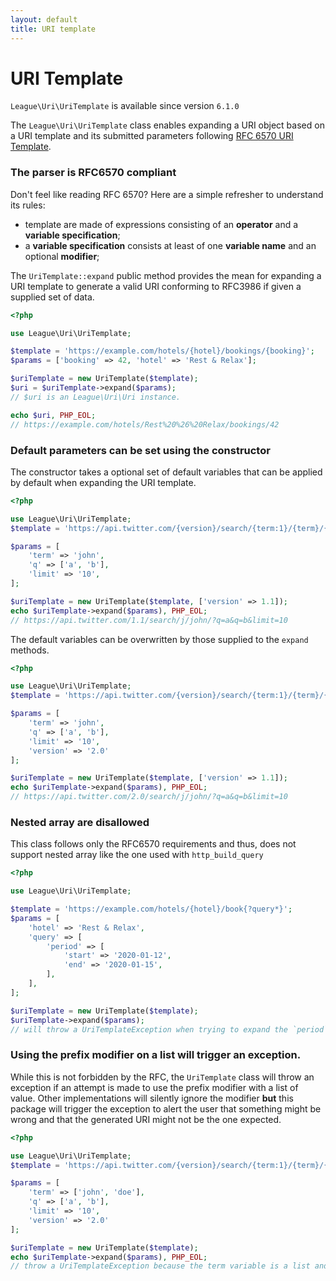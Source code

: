 ```yaml
---
layout: default
title: URI template
---
```


URI Template
=======

<p class="message-info"><code>League\Uri\UriTemplate</code> is available since version <code>6.1.0</code></p>

The `League\Uri\UriTemplate` class enables expanding a URI object based on a URI template and its submitted parameters 
following [RFC 6570 URI Template](http://tools.ietf.org/html/rfc6570).

### The parser is RFC6570 compliant

Don't feel like reading RFC 6570? Here are a simple refresher to understand its rules:

- template are made of expressions consisting of an **operator** and a **variable specification**;
- a **variable specification** consists at least of one **variable name** and an optional **modifier**;

The `UriTemplate::expand` public method provides the mean for expanding a URI template to generate a valid URI conforming to RFC3986 if given a supplied set of data.

~~~php
<?php

use League\Uri\UriTemplate;

$template = 'https://example.com/hotels/{hotel}/bookings/{booking}';
$params = ['booking' => 42, 'hotel' => 'Rest & Relax'];

$uriTemplate = new UriTemplate($template);
$uri = $uriTemplate->expand($params);
// $uri is an League\Uri\Uri instance.

echo $uri, PHP_EOL;
// https://example.com/hotels/Rest%20%26%20Relax/bookings/42
~~~

### Default parameters can be set using the constructor

The constructor takes a optional set of default variables that can be applied by default when expanding the URI template.

~~~php
<?php

use League\Uri\UriTemplate;
$template = 'https://api.twitter.com/{version}/search/{term:1}/{term}/{?q*,limit}';

$params = [
    'term' => 'john',
    'q' => ['a', 'b'],
    'limit' => '10',
];

$uriTemplate = new UriTemplate($template, ['version' => 1.1]);
echo $uriTemplate->expand($params), PHP_EOL;
// https://api.twitter.com/1.1/search/j/john/?q=a&q=b&limit=10
~~~

The default variables can be overwritten by those supplied to the `expand` methods.

~~~php
<?php

use League\Uri\UriTemplate;
$template = 'https://api.twitter.com/{version}/search/{term:1}/{term}/{?q*,limit}';

$params = [
    'term' => 'john',
    'q' => ['a', 'b'],
    'limit' => '10',
    'version' => '2.0'
];

$uriTemplate = new UriTemplate($template, ['version' => 1.1]);
echo $uriTemplate->expand($params), PHP_EOL;
// https://api.twitter.com/2.0/search/j/john/?q=a&q=b&limit=10
~~~

### Nested array are disallowed

<p class="message-warning">This class follows only the RFC6570 requirements and thus, does not support nested array like the one used with <code>http_build_query</code></p>

~~~php
<?php

use League\Uri\UriTemplate;

$template = 'https://example.com/hotels/{hotel}/book{?query*}';
$params = [
    'hotel' => 'Rest & Relax',
    'query' => [
        'period' => [
            'start' => '2020-01-12',
            'end' => '2020-01-15',
        ],
    ],
];

$uriTemplate = new UriTemplate($template);
$uriTemplate->expand($params);
// will throw a UriTemplateException when trying to expand the `period` value.
~~~

### Using the prefix modifier on a list will trigger an exception.

While this is not forbidden by the RFC, the `UriTemplate` class will throw an exception 
if an attempt is made to use the prefix modifier with a list of value. Other implementations
will silently ignore the modifier **but** this package will trigger the exception to alert 
the user that something might be wrong and that the generated URI might not be the one expected.

~~~php
<?php

use League\Uri\UriTemplate;
$template = 'https://api.twitter.com/{version}/search/{term:1}/{term}/{?q*,limit}';

$params = [
    'term' => ['john', 'doe'],
    'q' => ['a', 'b'],
    'limit' => '10',
    'version' => '2.0'
];

$uriTemplate = new UriTemplate($template);
echo $uriTemplate->expand($params), PHP_EOL;
// throw a UriTemplateException because the term variable is a list and not a string.
~~~
